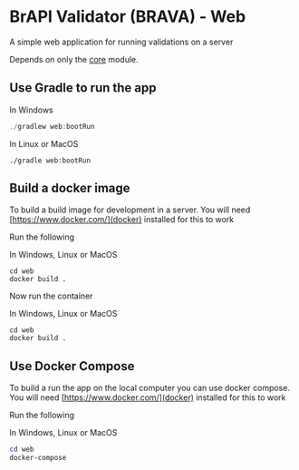 # BrAPI Validator (BRAVA) - Web

A simple web application for running validations on a server

Depends on only the [core](../core/README.md) module.

## Use Gradle to run the app

In Windows

```powershell
./gradlew web:bootRun
```

In Linux or MacOS

```shell
./gradle web:bootRun
```


## Build a docker image

To build a build image for development in a server. You will need [https://www.docker.com/](docker) installed for this to work

Run the following

In Windows, Linux or MacOS

```shell
cd web
docker build .
```

Now run the container

In Windows, Linux or MacOS

```shell
cd web
docker build .
```

## Use Docker Compose

To build a run the app on the local computer you can use docker compose. You will need [https://www.docker.com/](docker) installed for this to work

Run the following

In Windows, Linux or MacOS

```powershell
cd web
docker-compose 
```
